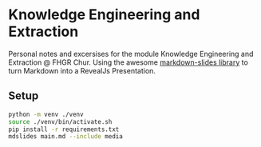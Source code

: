 # Knowledge Engineering and Extraction
Personal notes and excersises for the module Knowledge Engineering and Extraction @ FHGR Chur. Using the awesome [markdown-slides library](https://github.com/dadoomer/markdown-slides) to turn Markdown into a RevealJs Presentation.

## Setup
```bash
python -m venv ./venv
source ./venv/bin/activate.sh
pip install -r requirements.txt
mdslides main.md --include media
```
